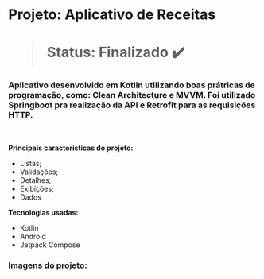 <h1> Projeto: Aplicativo de Receitas <h1> 

  > Status: Finalizado ✔️
  
  ### Aplicativo desenvolvido em Kotlin utilizando boas prátricas de programação, como: Clean Architecture e MVVM. Foi utilizado Springboot pra realização da API e Retrofit para as requisições HTTP.
  
  <br>
  
  <strong>Principais caracteristicas do projeto: </strong>
  + Listas;
  + Validações;
  + Detalhes;
  + Exibições;
  + Dados
  
  <strong>Tecnologias usadas: </strong>
   + Kotlin
   + Android 
   + Jetpack Compose
  
   ### Imagens do projeto:
